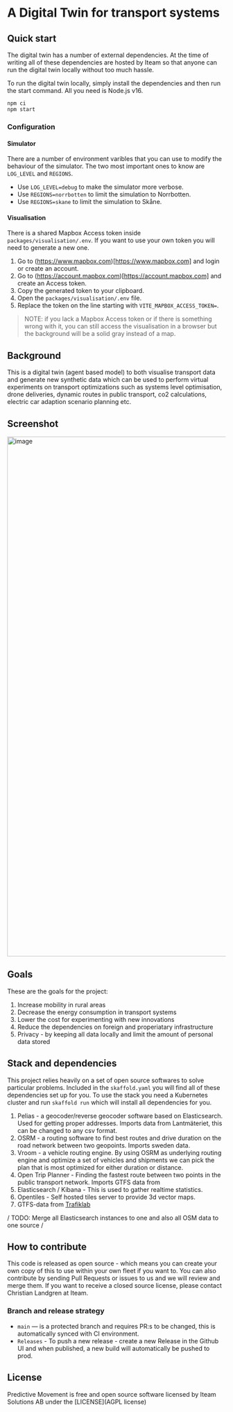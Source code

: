 # A Digital Twin for transport systems

## Quick start

The digital twin has a number of external dependencies. At the time of writing all of these dependencies are hosted by Iteam so that anyone can run the digital twin locally without too much hassle.

To run the digital twin locally, simply install the dependencies and then run the start command. All you need is Node.js v16.

```shell
npm ci
npm start
```

### Configuration

#### Simulator

There are a number of environment varibles that you can use to modify the behaviour of the simulator. The two most important ones to know are `LOG_LEVEL` and `REGIONS`.

- Use `LOG_LEVEL=debug` to make the simulator more verbose.
- Use `REGIONS=norrbotten` to limit the simulation to Norrbotten.
- Use `REGIONS=skane` to limit the simulation to Skåne.

#### Visualisation

There is a shared Mapbox Access token inside `packages/visualisation/.env`. If you want to use your own token you will need to generate a new one.

1. Go to (https://www.mapbox.com)[https://www.mapbox.com] and login or create an account.
2. Go to (https://account.mapbox.com)[https://account.mapbox.com] and create an Access token.
3. Copy the generated token to your clipboard.
4. Open the `packages/visualisation/.env` file.
5. Replace the token on the line starting with `VITE_MAPBOX_ACCESS_TOKEN=`.

> NOTE: if you lack a Mapbox Access token or if there is something wrong with it, you can still access the visualisation in a browser but the background will be a solid gray instead of a map.

## Background

This is a digital twin (agent based model) to both visualise transport data and generate new synthetic data which can be used to perform virtual experiments on transport optimizations such as systems level optimisation, drone deliveries, dynamic routes in public transport, co2 calculations, electric car adaption scenario planning etc.

## Screenshot

<img width="1198" alt="image" src="https://user-images.githubusercontent.com/395843/185745414-f05228a5-d03c-4745-9281-de0fdee414c2.png">

## Goals

These are the goals for the project:

1. Increase mobility in rural areas
2. Decrease the energy consumption in transport systems
3. Lower the cost for experimenting with new innovations
4. Reduce the dependencies on foreign and properiatary infrastructure
5. Privacy - by keeping all data locally and limit the amount of personal data stored

## Stack and dependencies

This project relies heavily on a set of open source softwares to solve particular problems. Included in the `skaffold.yaml` you will find all of these dependencies set up for you. To use the stack you need a Kubernetes cluster and run `skaffold run` which will install all dependencies for you.

1. Pelias - a geocoder/reverse geocoder software based on Elasticsearch. Used for getting proper addresses. Imports data from Lantmäteriet, this can be changed to any csv format.
2. OSRM - a routing software to find best routes and drive duration on the road network between two geopoints. Imports sweden data.
3. Vroom - a vehicle routing engine. By using OSRM as underlying routing engine and optimize a set of vehicles and shipments we can pick the plan that is most optimized for either duration or distance.
4. Open Trip Planner - Finding the fastest route between two points in the public transport network. Imports GTFS data from
5. Elasticsearch / Kibana - This is used to gather realtime statistics.
6. Opentiles - Self hosted tiles server to provide 3d vector maps.
7. GTFS-data from [Trafiklab](https://developer.trafiklab.se/)

/ TODO: Merge all Elasticsearch instances to one and also all OSM data to one source /

## How to contribute

This code is released as open source - which means you can create your own copy of this to use within your own fleet if you want to. You can also contribute by sending Pull Requests or issues to us and we will review and merge them. If you want to receive a closed source license, please contact Christian Landgren at Iteam.

### Branch and release strategy

- `main` — is a protected branch and requires PR:s to be changed, this is automatically synced with CI environment.
- `Releases` - To push a new release - create a new Release in the Github UI and when published, a new build will automatically be pushed to prod.

## License

Predictive Movement is free and open source software licensed by Iteam Solutions AB under the [LICENSE](AGPL license)
